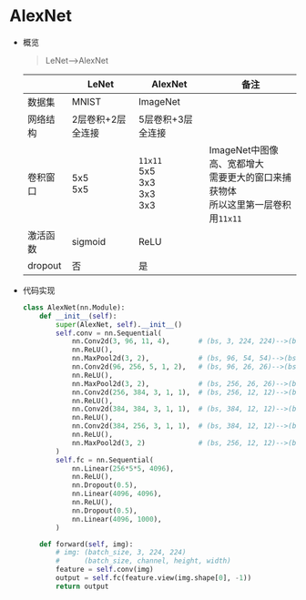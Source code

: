 # AlexNet

- 概览
    > LeNet-->AlexNet

    ||LeNet|AlexNet|备注|
    |---|---|---|---|
    |数据集|MNIST|ImageNet||
    |网络结构|2层卷积+2层全连接|5层卷积+3层全连接||
    |卷积窗口|5x5<br>5x5|`11x11`<br>5x5<br>3x3<br>3x3<br>3x3|ImageNet中图像高、宽都增大<br>需要更大的窗口来捕获物体<br>所以这里第一层卷积用`11x11`|
    |激活函数|sigmoid|ReLU||
    |dropout|否|是||

- 代码实现
    ```python
    class AlexNet(nn.Module):
        def __init__(self):
            super(AlexNet, self).__init__()
            self.conv = nn.Sequential(
                nn.Conv2d(3, 96, 11, 4),       # (bs, 3, 224, 224)-->(bs, 96, 54, 54)
                nn.ReLU(),
                nn.MaxPool2d(3, 2),            # (bs, 96, 54, 54)-->(bs, 96, 26, 26)
                nn.Conv2d(96, 256, 5, 1, 2),   # (bs, 96, 26, 26)-->(bs, 256, 26, 26)
                nn.ReLU(),
                nn.MaxPool2d(3, 2),            # (bs, 256, 26, 26)-->(bs, 256, 12, 12)
                nn.Conv2d(256, 384, 3, 1, 1),  # (bs, 256, 12, 12)-->(bs, 384, 12, 12)
                nn.ReLU(),
                nn.Conv2d(384, 384, 3, 1, 1),  # (bs, 384, 12, 12)-->(bs, 384, 12, 12)
                nn.ReLU(),
                nn.Conv2d(384, 256, 3, 1, 1),  # (bs, 384, 12, 12)-->(bs, 256, 12, 12)
                nn.ReLU(),
                nn.MaxPool2d(3, 2)             # (bs, 256, 12, 12)-->(bs, 256, 5, 5)
            )
            self.fc = nn.Sequential(
                nn.Linear(256*5*5, 4096),
                nn.ReLU(),
                nn.Dropout(0.5),
                nn.Linear(4096, 4096),
                nn.ReLU(),
                nn.Dropout(0.5),
                nn.Linear(4096, 1000),
            )

        def forward(self, img):
            # img: (batch_size, 3, 224, 224)
            #      (batch_size, channel, height, width)
            feature = self.conv(img)
            output = self.fc(feature.view(img.shape[0], -1))
            return output
    ```